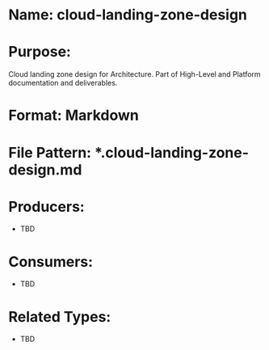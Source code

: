 # Name: cloud-landing-zone-design

# Purpose:
Cloud landing zone design for Architecture. Part of High-Level and Platform documentation and deliverables.

# Format: Markdown

# File Pattern: *.cloud-landing-zone-design.md

# Producers:
- TBD

# Consumers:
- TBD

# Related Types:
- TBD
